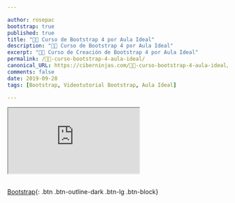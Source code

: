 ```yaml
---

author: rosepac
bootstrap: true
published: true
title: "👨‍🏫 Curso de Bootstrap 4 por Aula Ideal"
description: "👩‍🎨 Curso de Bootstrap 4 por Aula Ideal"
excerpt: "👩‍🎨 Curso de Creación de Bootstrap 4 por Aula Ideal"
permalink: /👨‍🏫-curso-bootstrap-4-aula-ideal/
canonical_URL: https://ciberninjas.com/👨‍🏫-curso-bootstrap-4-aula-ideal/
comments: false
date: 2019-09-28
tags: [Bootstrap, Videotutorial Bootstrap, Aula Ideal]

---
```


<div class="embed-responsive embed-responsive-16by9">
  <iframe class="embed-responsive-item" src="https://www.youtube-nocookie.com/embed/videoseries?list=PLKEhkynvt-h5ZaYv5j-q8FntxHiLsqpZ9" allowfullscreen></iframe>
</div><br/>

[<i class="fab fa-bootstrap"></i> Bootstrap](/cursos-tecnologia/#bootstrap-){: .btn .btn-outline-dark .btn-lg .btn-block}
